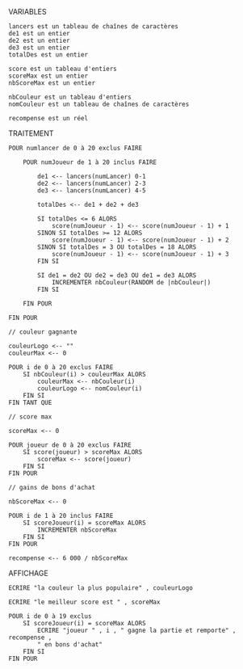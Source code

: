 ﻿VARIABLES

	lancers est un tableau de chaînes de caractères
	de1 est un entier
	de2 est un entier
	de3 est un entier
	totalDes est un entier

	score est un tableau d'entiers
	scoreMax est un entier	
	nbScoreMax est un entier

	nbCouleur est un tableau d'entiers
	nomCouleur est un tableau de chaînes de caractères

	recompense est un réel		

TRAITEMENT

	POUR numlancer de 0 à 20 exclus FAIRE

		POUR numJoueur de 1 à 20 inclus FAIRE

			de1 <-- lancers(numLancer) 0-1
			de2 <-- lancers(numLancer) 2-3
			de3 <-- lancers(numLancer) 4-5

			totalDes <-- de1 + de2 + de3

			SI totalDes <= 6 ALORS
				score(numJoueur - 1) <-- score(numJoueur - 1) + 1
			SINON SI totalDes >= 12 ALORS
				score(numJoueur - 1) <-- score(numJoueur - 1) + 2
			SINON SI totalDes = 3 OU totalDes = 18 ALORS
				score(numJoueur - 1) <-- score(numJoueur - 1) + 3
			FIN SI

			SI de1 = de2 OU de2 = de3 OU de1 = de3 ALORS
				INCREMENTER nbCouleur(RANDOM de |nbCouleur|)
			FIN SI

		FIN POUR

	FIN POUR

	// couleur gagnante

	couleurLogo <-- ""
	couleurMax <-- 0

	POUR i de 0 à 20 exclus FAIRE
		SI nbCouleur(i) > couleurMax ALORS
			couleurMax <-- nbCouleur(i)
			couleurLogo <-- nomCouleur(i)
		FIN SI		
	FIN TANT QUE

	// score max

	scoreMax <-- 0

	POUR joueur de 0 à 20 exclus FAIRE
		SI score(joueur) > scoreMax ALORS
			scoreMax <-- score(joueur)
		FIN SI
	FIN POUR

	// gains de bons d'achat

	nbScoreMax <-- 0

	POUR i de 1 à 20 inclus FAIRE
		SI scoreJoueur(i) = scoreMax ALORS
			INCREMENTER nbScoreMax
		FIN SI
	FIN POUR

	recompense <-- 6 000 / nbScoreMax

AFFICHAGE

	ECRIRE "la couleur la plus populaire" , couleurLogo

	ECRIRE "le meilleur score est " , scoreMax

	POUR i de 0 à 19 exclus
		SI scoreJoueur(i) = scoreMax ALORS
			ECRIRE "joueur " , i , " gagne la partie et remporte" , recompense , 
			" en bons d'achat"
		FIN SI
	FIN POUR
	